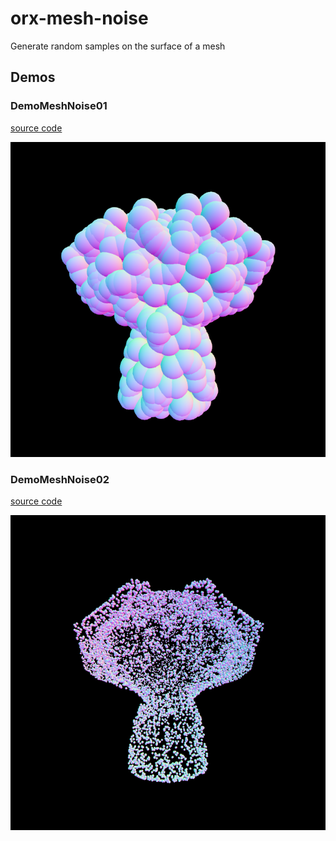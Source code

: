 # orx-mesh-noise

Generate random samples on the surface of a mesh
<!-- __demos__ -->
## Demos
### DemoMeshNoise01
[source code](src/jvmDemo/kotlin/DemoMeshNoise01.kt)

![DemoMeshNoise01Kt](https://raw.githubusercontent.com/openrndr/orx/media/orx-mesh-noise/images/DemoMeshNoise01Kt.png)

### DemoMeshNoise02
[source code](src/jvmDemo/kotlin/DemoMeshNoise02.kt)

![DemoMeshNoise02Kt](https://raw.githubusercontent.com/openrndr/orx/media/orx-mesh-noise/images/DemoMeshNoise02Kt.png)
